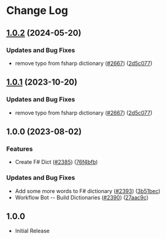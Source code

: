 # Change Log

## [1.0.2](https://github.com/nschonni/cspell-dicts/compare/@cspell/dict-fsharp-v1.0.1...@cspell/dict-fsharp@1.0.2) (2024-05-20)


### Updates and Bug Fixes

* remove typo from fsharp dictionary ([#2667](https://github.com/nschonni/cspell-dicts/issues/2667)) ([2d5c077](https://github.com/nschonni/cspell-dicts/commit/2d5c0770f9fa7f712ca8b70d181c25768d30f909))

## [1.0.1](https://github.com/streetsidesoftware/cspell-dicts/compare/@cspell/dict-fsharp@1.0.0...@cspell/dict-fsharp@1.0.1) (2023-10-20)


### Updates and Bug Fixes

* remove typo from fsharp dictionary ([#2667](https://github.com/streetsidesoftware/cspell-dicts/issues/2667)) ([2d5c077](https://github.com/streetsidesoftware/cspell-dicts/commit/2d5c0770f9fa7f712ca8b70d181c25768d30f909))

## 1.0.0 (2023-08-02)


### Features

* Create F# Dict ([#2385](https://github.com/streetsidesoftware/cspell-dicts/issues/2385)) ([76f4bfb](https://github.com/streetsidesoftware/cspell-dicts/commit/76f4bfbb1cebb25d2ac34958117589fc99cc098e))


### Updates and Bug Fixes

* Add some more words to F# dictionary ([#2393](https://github.com/streetsidesoftware/cspell-dicts/issues/2393)) ([3b51bec](https://github.com/streetsidesoftware/cspell-dicts/commit/3b51bec973cd356c3c1f4d6096a55c7a9414548b))
* Workflow Bot -- Build Dictionaries ([#2390](https://github.com/streetsidesoftware/cspell-dicts/issues/2390)) ([27aac9c](https://github.com/streetsidesoftware/cspell-dicts/commit/27aac9c0835a1e3e4b22d634e52939e5647eb0be))

## 1.0.0

- Initial Release
